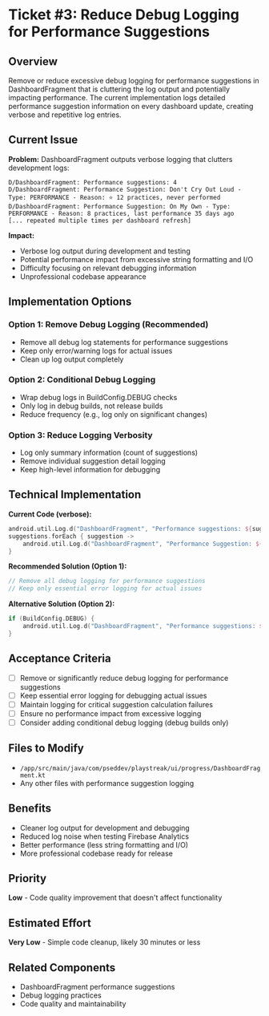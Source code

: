 # Ticket #3: Reduce Debug Logging for Performance Suggestions

## Overview
Remove or reduce excessive debug logging for performance suggestions in DashboardFragment that is cluttering the log output and potentially impacting performance. The current implementation logs detailed performance suggestion information on every dashboard update, creating verbose and repetitive log entries.

## Current Issue

**Problem:** DashboardFragment outputs verbose logging that clutters development logs:
```
D/DashboardFragment: Performance suggestions: 4
D/DashboardFragment: Performance Suggestion: Don't Cry Out Loud - Type: PERFORMANCE - Reason: ⭐ 12 practices, never performed
D/DashboardFragment: Performance Suggestion: On My Own - Type: PERFORMANCE - Reason: 8 practices, last performance 35 days ago
[... repeated multiple times per dashboard refresh]
```

**Impact:**
- Verbose log output during development and testing
- Potential performance impact from excessive string formatting and I/O
- Difficulty focusing on relevant debugging information
- Unprofessional codebase appearance

## Implementation Options

### Option 1: Remove Debug Logging (Recommended)
- Remove all debug log statements for performance suggestions
- Keep only error/warning logs for actual issues
- Clean up log output completely

### Option 2: Conditional Debug Logging
- Wrap debug logs in BuildConfig.DEBUG checks
- Only log in debug builds, not release builds
- Reduce frequency (e.g., log only on significant changes)

### Option 3: Reduce Logging Verbosity
- Log only summary information (count of suggestions)
- Remove individual suggestion detail logging
- Keep high-level information for debugging

## Technical Implementation

**Current Code (verbose):**
```kotlin
android.util.Log.d("DashboardFragment", "Performance suggestions: ${suggestions.size}")
suggestions.forEach { suggestion ->
    android.util.Log.d("DashboardFragment", "Performance Suggestion: ${suggestion.name} - Type: ${suggestion.type} - Reason: ${suggestion.reason}")
}
```

**Recommended Solution (Option 1):**
```kotlin
// Remove all debug logging for performance suggestions
// Keep only essential error logging for actual issues
```

**Alternative Solution (Option 2):**
```kotlin
if (BuildConfig.DEBUG) {
    android.util.Log.d("DashboardFragment", "Performance suggestions: ${suggestions.size}")
}
```

## Acceptance Criteria
- [ ] Remove or significantly reduce debug logging for performance suggestions
- [ ] Keep essential error logging for debugging actual issues
- [ ] Maintain logging for critical suggestion calculation failures
- [ ] Ensure no performance impact from excessive logging
- [ ] Consider adding conditional debug logging (debug builds only)

## Files to Modify
- `/app/src/main/java/com/pseddev/playstreak/ui/progress/DashboardFragment.kt`
- Any other files with performance suggestion logging

## Benefits
- Cleaner log output for development and debugging
- Reduced log noise when testing Firebase Analytics
- Better performance (less string formatting and I/O)
- More professional codebase ready for release

## Priority
**Low** - Code quality improvement that doesn't affect functionality

## Estimated Effort
**Very Low** - Simple code cleanup, likely 30 minutes or less

## Related Components
- DashboardFragment performance suggestions
- Debug logging practices
- Code quality and maintainability 